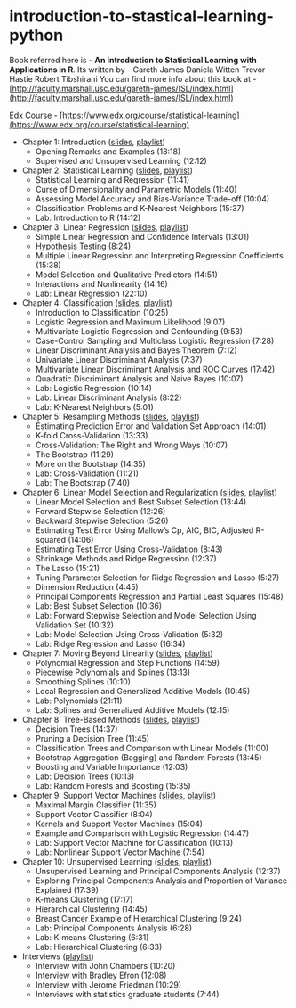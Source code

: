 # introduction-to-stastical-learning-python
Book referred here is - <b>An Introduction to Statistical Learning with Applications in R</b>. Its written by - Gareth James Daniela Witten Trevor Hastie Robert Tibshirani 
You can find more info about this book at - [http://faculty.marshall.usc.edu/gareth-james/ISL/index.html](http://faculty.marshall.usc.edu/gareth-james/ISL/index.html)

Edx Course - [https://www.edx.org/course/statistical-learning](https://www.edx.org/course/statistical-learning)

* Chapter 1: Introduction ([slides](slides/ch1-introduction-handout.pdf), [playlist](https://www.youtube.com/playlist?list=PL5-da3qGB5ICcUhueCyu25slvsGp8IDTa))
    * Opening Remarks and Examples (18:18)
    * Supervised and Unsupervised Learning (12:12)
* Chapter 2: Statistical Learning ([slides](slides/ch2-statistical_learning-handout.pdf), [playlist](https://www.youtube.com/playlist?list=PL5-da3qGB5IDvuFPNoSqheihPOQNJpzyy))
    * Statistical Learning and Regression (11:41)
    * Curse of Dimensionality and Parametric Models (11:40)
    * Assessing Model Accuracy and Bias-Variance Trade-off (10:04)
    * Classification Problems and K-Nearest Neighbors (15:37)
    * Lab: Introduction to R (14:12)
* Chapter 3: Linear Regression ([slides](slides/ch3-linear_regression-handout.pdf), [playlist](https://www.youtube.com/playlist?list=PL5-da3qGB5IBSSCPANhTgrw82ws7w_or9))
    * Simple Linear Regression and Confidence Intervals (13:01)
    * Hypothesis Testing (8:24)
    * Multiple Linear Regression and Interpreting Regression Coefficients (15:38)
    * Model Selection and Qualitative Predictors (14:51)
    * Interactions and Nonlinearity (14:16)
    * Lab: Linear Regression (22:10)
* Chapter 4: Classification ([slides](slides/ch4-classification-handout.pdf), [playlist](https://www.youtube.com/playlist?list=PL5-da3qGB5IC4vaDba5ClatUmFppXLAhE))
    * Introduction to Classification (10:25)
    * Logistic Regression and Maximum Likelihood (9:07)
    * Multivariate Logistic Regression and Confounding (9:53)
    * Case-Control Sampling and Multiclass Logistic Regression (7:28)
    * Linear Discriminant Analysis and Bayes Theorem (7:12)
    * Univariate Linear Discriminant Analysis (7:37)
    * Multivariate Linear Discriminant Analysis and ROC Curves (17:42)
    * Quadratic Discriminant Analysis and Naive Bayes (10:07)
    * Lab: Logistic Regression (10:14)
    * Lab: Linear Discriminant Analysis (8:22)
    * Lab: K-Nearest Neighbors (5:01)
* Chapter 5: Resampling Methods ([slides](slides/ch5-cv_boot-handout.pdf), [playlist](https://www.youtube.com/playlist?list=PL5-da3qGB5IA6E6ZNXu7dp89_uv8yocmf))
    * Estimating Prediction Error and Validation Set Approach (14:01)
    * K-fold Cross-Validation (13:33)
    * Cross-Validation: The Right and Wrong Ways (10:07)
    * The Bootstrap (11:29)
    * More on the Bootstrap (14:35)
    * Lab: Cross-Validation (11:21)
    * Lab: The Bootstrap (7:40)
* Chapter 6: Linear Model Selection and Regularization ([slides](slides/ch6-model_selection-handout.pdf), [playlist](https://www.youtube.com/playlist?list=PL5-da3qGB5IB-Xdpj_uXJpLGiRfv9UVXI))
    * Linear Model Selection and Best Subset Selection (13:44)
    * Forward Stepwise Selection (12:26)
    * Backward Stepwise Selection (5:26)
    * Estimating Test Error Using Mallow’s Cp, AIC, BIC, Adjusted R-squared (14:06)
    * Estimating Test Error Using Cross-Validation (8:43)
    * Shrinkage Methods and Ridge Regression (12:37)
    * The Lasso (15:21)
    * Tuning Parameter Selection for Ridge Regression and Lasso (5:27)
    * Dimension Reduction (4:45)
    * Principal Components Regression and Partial Least Squares (15:48)
    * Lab: Best Subset Selection (10:36)
    * Lab: Forward Stepwise Selection and Model Selection Using Validation Set (10:32)
    * Lab: Model Selection Using Cross-Validation (5:32)
    * Lab: Ridge Regression and Lasso (16:34)
* Chapter 7: Moving Beyond Linearity ([slides](slides/ch7-nonlinear-handout.pdf), [playlist](https://www.youtube.com/playlist?list=PL5-da3qGB5IBn84fvhh-u2MU80jvo8OoR))
    * Polynomial Regression and Step Functions (14:59)
    * Piecewise Polynomials and Splines (13:13)
    * Smoothing Splines (10:10)
    * Local Regression and Generalized Additive Models (10:45)
    * Lab: Polynomials (21:11)
    * Lab: Splines and Generalized Additive Models (12:15)
* Chapter 8: Tree-Based Methods ([slides](slides/ch8-trees-handout.pdf), [playlist](https://www.youtube.com/playlist?list=PL5-da3qGB5IB23TLuA8ZgVGC8hV8ZAdGh))
    * Decision Trees (14:37)
    * Pruning a Decision Tree (11:45)
    * Classification Trees and Comparison with Linear Models (11:00)
    * Bootstrap Aggregation (Bagging) and Random Forests (13:45)
    * Boosting and Variable Importance (12:03)
    * Lab: Decision Trees (10:13)
    * Lab: Random Forests and Boosting (15:35)
* Chapter 9: Support Vector Machines ([slides](slides/ch9-svm-handout.pdf), [playlist](https://www.youtube.com/playlist?list=PL5-da3qGB5IDl6MkmovVdZwyYOhpCxo5o))
    * Maximal Margin Classifier (11:35)
    * Support Vector Classifier (8:04)
    * Kernels and Support Vector Machines (15:04)
    * Example and Comparison with Logistic Regression (14:47)
    * Lab: Support Vector Machine for Classification (10:13)
    * Lab: Nonlinear Support Vector Machine (7:54)
* Chapter 10: Unsupervised Learning ([slides](slides/ch10-unsupervised-handout.pdf), [playlist](https://www.youtube.com/playlist?list=PL5-da3qGB5IBC-MneTc9oBZz0C6kNJ-f2))
    * Unsupervised Learning and Principal Components Analysis (12:37)
    * Exploring Principal Components Analysis and Proportion of Variance Explained (17:39)
    * K-means Clustering (17:17)
    * Hierarchical Clustering (14:45)
    * Breast Cancer Example of Hierarchical Clustering (9:24)
    * Lab: Principal Components Analysis (6:28)
    * Lab: K-means Clustering (6:31)
    * Lab: Hierarchical Clustering (6:33)
* Interviews ([playlist](https://www.youtube.com/playlist?list=PL5-da3qGB5IC8_kWZXDcmLx7_n4RTBkAS))
    * Interview with John Chambers (10:20)
    * Interview with Bradley Efron (12:08)
    * Interview with Jerome Friedman (10:29)
    * Interviews with statistics graduate students (7:44)
